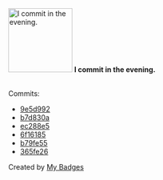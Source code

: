 <img src="https://my-badges.github.io/my-badges/evening-commits.png" alt="I commit in the evening." title="I commit in the evening." width="128">
<strong>I commit in the evening.</strong>
<br><br>

Commits:

- <a href="https://github.com/n3rada/toboggan/commit/9e5d992b301d1c110a29ff3315ec2990bb78daf0">9e5d992</a>
- <a href="https://github.com/n3rada/toboggan/commit/b7d830a0daeefb71888157530789ae818fa3e897">b7d830a</a>
- <a href="https://github.com/n3rada/toboggan/commit/ec288e52a2365700e3d13d99145693b61b3453e2">ec288e5</a>
- <a href="https://github.com/n3rada/toboggan/commit/6f16185eede67b86aba7c4c2af9f2738b4af9dff">6f16185</a>
- <a href="https://github.com/n3rada/toboggan/commit/b79fe55b4a4399c371dcff82e0c96098866a68f9">b79fe55</a>
- <a href="https://github.com/n3rada/MSSQLand/commit/365fe268a79de9a87e85e70df35689fb54d2165e">365fe26</a>


Created by <a href="https://github.com/my-badges/my-badges">My Badges</a>